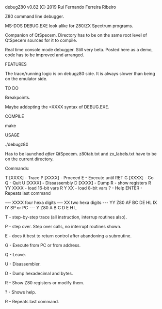 
debugZ80 v0.82
(C) 2019 Rui Fernando Ferreira Ribeiro

Z80 command line debugger.

MS-DOS DEBUG.EXE look alike for Z80/ZX Spectrum programs.

Companion of QtSpecem. Directory has to be on the same root level of QtSpecem sources for it to compile.

Real time console mode debugger. Still very beta. Posted here as a demo, code has to be improved and arranged.


FEATURES

The trace/running logic is on debugz80 side. It is always slower than being on the emulator side.

TO DO

Breakpoints.

Maybe addopting the =XXXX syntax of DEBUG.EXE.

COMPILE

make

USAGE

./debugz80

Has to be launched *after* QtSpecem. z80tab.txt	and zx_labels.txt have to be on the current directory.

Commands:
   
 T [XXXX]  - Trace
 P [XXXX]  - Proceed
 E         - Execute until RET
 G [XXXX]  - Go
 Q         - Quit
 U [XXXX]  - Dissassembly
 D [XXXX]  - Dump
 R         - show registers
 R YY XXXX - load 16-bit vars
 R Y XX    - load 8-bit vars
 ?         - Help
 ENTER     - Repeats last command

 --- XXXX four hexa digits
 --- XX   two  hexa digits
 --- YY   Z80 AF BC DE HL IX IY SP or PC
 --- Y    Z80 A B C D E H L

T - step-by-step trace (all instruction, interrup routines also).

P - step over. Step over calls, no interrupt routines shown.

E - does it best to return control after abandoning a subroutine.

G - Execute from PC or from address.

Q - Leave.

U - Disassembler.

D - Dump hexadecimal and bytes.

R - Show Z80 registers or modify them.

? - Shows help.

R - Repeats last command.

